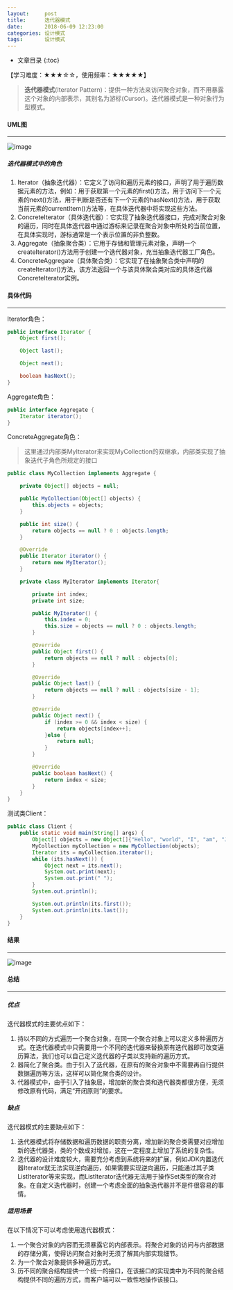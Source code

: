 ```yaml
---
layout:     post
title:      迭代器模式
date:       2018-06-09 12:23:00
categories: 设计模式
tags:       设计模式
---
```


* 文章目录
{:toc}

【学习难度：★★★☆☆，使用频率：★★★★★】

> **迭代器模式**(Iterator Pattern)：提供一种方法来访问聚合对象，而不用暴露这个对象的内部表示，其别名为游标(Cursor)。迭代器模式是一种对象行为型模式。




#### UML图

---

![image](http://oc26wuqdw.bkt.clouddn.com/2018/6/pattern/iterator/iterator-uml.png)

##### 迭代器模式中的角色
1. Iterator（抽象迭代器）：它定义了访问和遍历元素的接口，声明了用于遍历数据元素的方法，例如：用于获取第一个元素的first()方法，用于访问下一个元素的next()方法，用于判断是否还有下一个元素的hasNext()方法，用于获取当前元素的currentItem()方法等，在具体迭代器中将实现这些方法。
2. ConcreteIterator（具体迭代器）：它实现了抽象迭代器接口，完成对聚合对象的遍历，同时在具体迭代器中通过游标来记录在聚合对象中所处的当前位置，在具体实现时，游标通常是一个表示位置的非负整数。
3. Aggregate（抽象聚合类）：它用于存储和管理元素对象，声明一个createIterator()方法用于创建一个迭代器对象，充当抽象迭代器工厂角色。
4. ConcreteAggregate（具体聚合类）：它实现了在抽象聚合类中声明的createIterator()方法，该方法返回一个与该具体聚合类对应的具体迭代器ConcreteIterator实例。

#### 具体代码

---

Iterator角色：
```java
public interface Iterator {
    Object first();

    Object last();

    Object next();

    boolean hasNext();
}
```

Aggregate角色：

```java
public interface Aggregate {
    Iterator iterator();
}
```

ConcreteAggregate角色：

> 这里通过内部类MyIterator来实现MyCollection的双继承，内部类实现了抽象迭代子角色所规定的接口

```java
public class MyCollection implements Aggregate {

    private Object[] objects = null;

    public MyCollection(Object[] objects) {
        this.objects = objects;
    }

    public int size() {
        return objects == null ? 0 : objects.length;
    }

    @Override
    public Iterator iterator() {
        return new MyIterator();
    }

    private class MyIterator implements Iterator{

        private int index;
        private int size;

        public MyIterator() {
            this.index = 0;
            this.size = objects == null ? 0 : objects.length;
        }

        @Override
        public Object first() {
            return objects == null ? null : objects[0];
        }

        @Override
        public Object last() {
            return objects == null ? null : objects[size - 1];
        }

        @Override
        public Object next() {
            if (index >= 0 && index < size) {
                return objects[index++];
            }else {
                return null;
            }
        }

        @Override
        public boolean hasNext() {
            return index < size;
        }
    }
}
```

测试类Client：
```java
public class Client {
    public static void main(String[] args) {
        Object[] objects = new Object[]{"Hello", "world", "I", "am", "Java"};
        MyCollection myCollection = new MyCollection(objects);
        Iterator its = myCollection.iterator();
        while (its.hasNext()) {
            Object next = its.next();
            System.out.print(next);
            System.out.print(" ");
        }
        System.out.println();

        System.out.println(its.first());
        System.out.println(its.last());
    }
}
```

#### 结果

---

![image](http://oc26wuqdw.bkt.clouddn.com/2018/6/pattern/iterator/iterator-result.png)

#### 总结

---

##### 优点
迭代器模式的主要优点如下：
1. 持以不同的方式遍历一个聚合对象，在同一个聚合对象上可以定义多种遍历方式。在迭代器模式中只需要用一个不同的迭代器来替换原有迭代器即可改变遍历算法，我们也可以自己定义迭代器的子类以支持新的遍历方式。
2. 器简化了聚合类。由于引入了迭代器，在原有的聚合对象中不需要再自行提供数据遍历等方法，这样可以简化聚合类的设计。
3. 代器模式中，由于引入了抽象层，增加新的聚合类和迭代器类都很方便，无须修改原有代码，满足“开闭原则”的要求。

##### 缺点
迭代器模式的主要缺点如下：
1. 迭代器模式将存储数据和遍历数据的职责分离，增加新的聚合类需要对应增加新的迭代器类，类的个数成对增加，这在一定程度上增加了系统的复杂性。
2. 迭代器的设计难度较大，需要充分考虑到系统将来的扩展，例如JDK内置迭代器Iterator就无法实现逆向遍历，如果需要实现逆向遍历，只能通过其子类ListIterator等来实现，而ListIterator迭代器无法用于操作Set类型的聚合对象。在自定义迭代器时，创建一个考虑全面的抽象迭代器并不是件很容易的事情。

##### 适用场景
在以下情况下可以考虑使用迭代器模式：
1. 一个聚合对象的内容而无须暴露它的内部表示。将聚合对象的访问与内部数据的存储分离，使得访问聚合对象时无须了解其内部实现细节。
2. 为一个聚合对象提供多种遍历方式。
3. 历不同的聚合结构提供一个统一的接口，在该接口的实现类中为不同的聚合结构提供不同的遍历方式，而客户端可以一致性地操作该接口。
